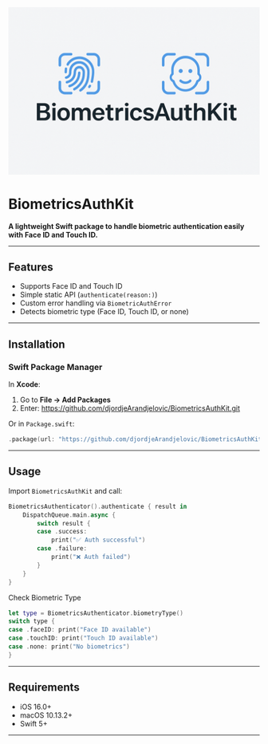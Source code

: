 ![BiometricsAuthKit](banner_.png)

# BiometricsAuthKit

**A lightweight Swift package to handle biometric authentication easily with Face ID and Touch ID.**

---

## Features

- Supports Face ID and Touch ID
- Simple static API (`authenticate(reason:)`)
- Custom error handling via `BiometricAuthError`
- Detects biometric type (Face ID, Touch ID, or none)

---

## Installation

### Swift Package Manager

In **Xcode**:

1. Go to **File → Add Packages**
2. Enter: https://github.com/djordjeArandjelovic/BiometricsAuthKit.git


Or in `Package.swift`:

```swift
.package(url: "https://github.com/djordjeArandjelovic/BiometricsAuthKit.git", from: "1.0.0")
```

---

## Usage

Import `BiometricsAuthKit` and call:

```swift
BiometricsAuthenticator().authenticate { result in
    DispatchQueue.main.async {
        switch result {
        case .success:
            print("✅ Auth successful")
        case .failure:
            print("❌ Auth failed")
        }
    }
}
```

Check Biometric Type

```swift
let type = BiometricsAuthenticator.biometryType()
switch type {
case .faceID: print("Face ID available")
case .touchID: print("Touch ID available")
case .none: print("No biometrics")
}
```

---

## Requirements

- iOS 16.0+
- macOS 10.13.2+
- Swift 5+

---



